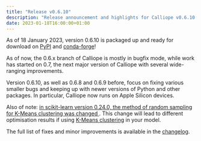 ```yaml
---
title: "Release v0.6.10"
description: "Release announcement and highlights for Calliope v0.6.10."
date: 2023-01-18T16:00:00+01:00
---
```


As of 18 January 2023, version 0.6.10 is packaged up and ready for download on [PyPI](https://pypi.python.org/pypi/calliope) and [conda-forge](https://anaconda.org/conda-forge/calliope)!

As of now, the 0.6.x branch of Calliope is mostly in bugfix mode, while work has started on 0.7, the next major version of Calliope with several wide-ranging improvements.

Version 0.6.10, as well as 0.6.8 and 0.6.9 before, focus on fixing various smaller bugs and keeping up with newer versions of Python and other packages. In particular, Calliope now runs on Apple Silicon devices.

Also of note: [in scikit-learn version 0.24.0, the method of random sampling for K-Means clustering was changed ](https://scikit-learn.org/stable/whats_new/v0.24.html#changed-models). This change will lead to different optimisation results if using [K-Means clustering](https://calliope.readthedocs.io/en/v0.6.10/user/advanced_features.html#time-resolution-adjustment) in your model.

The full list of fixes and minor improvements is available in the [changelog](https://calliope.readthedocs.io/en/v0.6.10/history.html).